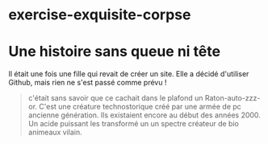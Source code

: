 # exercise-exquisite-corpse
# Une histoire sans queue ni tête
Il était une fois une fille qui revait de créer un site. Elle a décidé d'utiliser Github, mais rien ne s'est passé comme prévu !

> c'était sans savoir que ce cachait dans le plafond un Raton-auto-zzz-or.
C'est une créature technostorique créé par une armée de pc ancienne génération. Ils existaient encore au début des années 2000. Un acide puissant les transformé un un spectre créateur de bio animeaux vilain.
